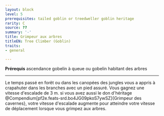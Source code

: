 ```yaml
---
layout: block
level: 5
prerequisites: tailed goblin or treedweller goblin heritage
rarity: C
source: ??
summary: '-'
title: Grimpeur aux arbres
titleEN: Tree Climber (Goblin)
traits:
- general

---
```


<p><span id="ctl00_MainContent_DetailedOutput"><strong>Prérequis</strong> ascendance gobelin à queue ou gobelin habitant des arbres<br></span></p>
<hr>
<p>Le temps passé en forêt ou dans les canopées des jungles vous a appris à crapahuter dans les branches avec un pied assuré. Vous gagnez une vitesse d'escalade de 3 m. si vous avez aussi le don d'héritage @Compendium[pf2e.feats-srd.bo4JG09pkoS7ywSZ]{Grimpeur des cavernes}, votre vitesse d'escalade augmente pour atteindre votre vitesse de déplacement lorsque vous grimpez aux arbres.&nbsp;</p>